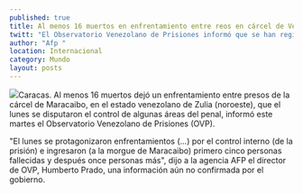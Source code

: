 ```yaml
---
published: true
title: Al menos 16 muertos en enfrentamiento entre reos en cárcel de Venezuela
twitt: "El Observatorio Venezolano de Prisiones informó que se han registrado enfrentamientos desde el lunes por el control de áreas de la cárcel de Maracaibo, pero la información no ha sido confirmada por el gobierno"
author: "Afp "
location: Internacional
category: Mundo
layout: posts
---
```


![](http://i.imgur.com/uCTiKg3m.jpg)Caracas. Al menos 16 muertos dejó un enfrentamiento entre presos de la cárcel de Maracaibo, en el estado venezolano de Zulia (noroeste), que el lunes se disputaron el control de algunas áreas del penal, informó este martes el Observatorio Venezolano de Prisiones (OVP).

"El lunes se protagonizaron enfrentamientos (...) por el control interno (de la prisión) e ingresaron (a la morgue de Maracaibo) primero cinco personas fallecidas y después once personas más", dijo a la agencia AFP el director de OVP, Humberto Prado, una información aún no confirmada por el gobierno.
